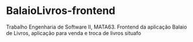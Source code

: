 # BalaioLivros-frontend
Trabalho Engenharia de Software II, MATA63. Frontend da aplicação Balaio de Livros, aplicação para venda e troca de livros situafo
